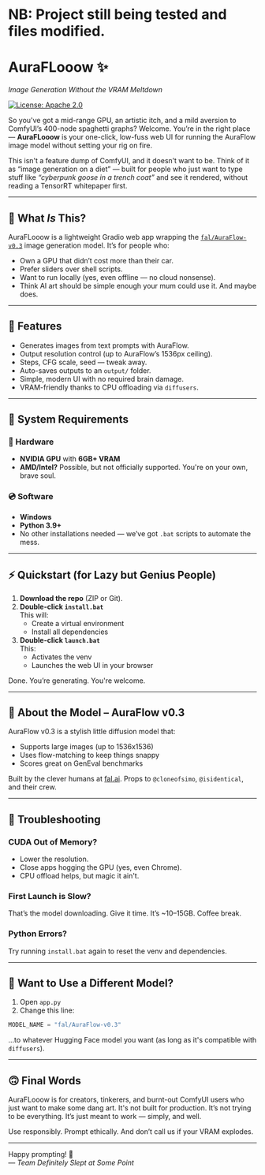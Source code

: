 # NB: Project still being tested and files modified. 

# AuraFLooow ✨  
_Image Generation Without the VRAM Meltdown_

[![License: Apache 2.0](https://img.shields.io/badge/License-Apache%202.0-blue.svg)](https://opensource.org/licenses/Apache-2.0)

So you've got a mid-range GPU, an artistic itch, and a mild aversion to ComfyUI’s 400-node spaghetti graphs? Welcome. You’re in the right place — **AuraFLooow** is your one-click, low-fuss web UI for running the AuraFlow image model without setting your rig on fire.

This isn't a feature dump of ComfyUI, and it doesn’t want to be. Think of it as “image generation on a diet” — built for people who just want to type stuff like _“cyberpunk goose in a trench coat”_ and see it rendered, without reading a TensorRT whitepaper first.

---

## 🧐 What *Is* This?

AuraFLooow is a lightweight Gradio web app wrapping the [`fal/AuraFlow-v0.3`](https://huggingface.co/fal/AuraFlow-v0.3) image generation model. It’s for people who:

- Own a GPU that didn’t cost more than their car.
- Prefer sliders over shell scripts.
- Want to run locally (yes, even offline — no cloud nonsense).
- Think AI art should be simple enough your mum could use it. And maybe does.

---

## 🎯 Features

- Generates images from text prompts with AuraFlow.
- Output resolution control (up to AuraFlow’s 1536px ceiling).
- Steps, CFG scale, seed — tweak away.
- Auto-saves outputs to an `output/` folder.
- Simple, modern UI with no required brain damage.
- VRAM-friendly thanks to CPU offloading via `diffusers`.

---

## 🧠 System Requirements

### 🧱 Hardware
- **NVIDIA GPU** with **6GB+ VRAM**
- **AMD/Intel?** Possible, but not officially supported. You're on your own, brave soul.

### 💿 Software
- **Windows**
- **Python 3.9+**
- No other installations needed — we’ve got `.bat` scripts to automate the mess.

---

## ⚡ Quickstart (for Lazy but Genius People)

1. **Download the repo** (ZIP or Git).
2. **Double-click `install.bat`**  
   This will:
   - Create a virtual environment
   - Install all dependencies
3. **Double-click `launch.bat`**  
   This:
   - Activates the venv
   - Launches the web UI in your browser

Done. You’re generating. You're welcome.

---

## 🧩 About the Model – AuraFlow v0.3

AuraFlow v0.3 is a stylish little diffusion model that:
- Supports large images (up to 1536x1536)
- Uses flow-matching to keep things snappy
- Scores great on GenEval benchmarks

Built by the clever humans at [fal.ai](https://fal.ai/blog/auraflow). Props to `@cloneofsimo`, `@isidentical`, and their crew.

---

## 🧯 Troubleshooting

### CUDA Out of Memory?
- Lower the resolution.
- Close apps hogging the GPU (yes, even Chrome).
- CPU offload helps, but magic it ain't.

### First Launch is Slow?
That’s the model downloading. Give it time. It’s ~10–15GB. Coffee break.

### Python Errors?
Try running `install.bat` again to reset the venv and dependencies.

---

## 🔁 Want to Use a Different Model?

1. Open `app.py`
2. Change this line:
```python
MODEL_NAME = "fal/AuraFlow-v0.3"
```
…to whatever Hugging Face model you want (as long as it's compatible with `diffusers`).

---

## 🙃 Final Words

AuraFLooow is for creators, tinkerers, and burnt-out ComfyUI users who just want to make some dang art. It's not built for production. It’s not trying to be everything. It’s just meant to work — simply, and well.

Use responsibly. Prompt ethically. And don’t call us if your VRAM explodes.

---

Happy prompting! 🎨  
— *Team Definitely Slept at Some Point*
